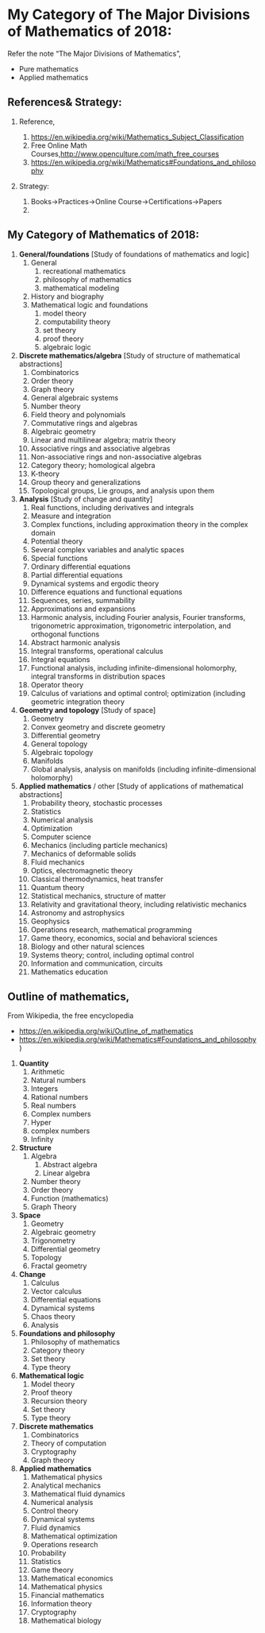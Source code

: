 

# My Category of The Major Divisions of Mathematics of 2018: 

Refer the note “The Major Divisions of Mathematics”,
+ Pure mathematics
+ Applied mathematics

## References& Strategy: 

1. Reference, 
    1. https://en.wikipedia.org/wiki/Mathematics_Subject_Classification
    2. Free Online Math Courses,http://www.openculture.com/math_free_courses
    3. https://en.wikipedia.org/wiki/Mathematics#Foundations_and_philosophy

2. Strategy: 
    1. Books->Practices->Online Course->Certifications->Papers
    2. 


## My Category of Mathematics of 2018:

1. **General/foundations** [Study of foundations of mathematics and logic]
    1. General
        1. recreational mathematics
        2. philosophy of mathematics
        3. mathematical modeling
    2. History and biography
    3. Mathematical logic and foundations
        1. model theory
        2. computability theory
        3. set theory
        4. proof theory
        5. algebraic logic
2. **Discrete mathematics/algebra** [Study of structure of mathematical abstractions]
    1. Combinatorics
    2. Order theory 
    3. Graph theory
    4. General algebraic systems
    5. Number theory
    6. Field theory and polynomials
    7. Commutative rings and algebras
    8. Algebraic geometry
    9. Linear and multilinear algebra; matrix theory
    10. Associative rings and associative algebras
    11. Non-associative rings and non-associative algebras
    12. Category theory; homological algebra
    13. K-theory
    14. Group theory and generalizations
    15. Topological groups, Lie groups, and analysis upon them
3. **Analysis** [Study of change and quantity]
    1. Real functions, including derivatives and integrals
    2. Measure and integration
    3. Complex functions, including approximation theory in the complex domain
    4. Potential theory
    5. Several complex variables and analytic spaces
    6. Special functions
    7. Ordinary differential equations
    8. Partial differential equations
    9. Dynamical systems and ergodic theory
    10. Difference equations and functional equations
    11. Sequences, series, summability
    12. Approximations and expansions
    13. Harmonic analysis, including Fourier analysis, Fourier transforms, trigonometric approximation, trigonometric interpolation, and orthogonal functions
    14. Abstract harmonic analysis
    15. Integral transforms, operational calculus
    16. Integral equations
    17. Functional analysis, including infinite-dimensional holomorphy, integral transforms in distribution spaces
    18. Operator theory
    19. Calculus of variations and optimal control; optimization (including geometric integration theory
4. **Geometry and topology** [Study of space]
    1. Geometry
    2. Convex geometry and discrete geometry
    3. Differential geometry
    4. General topology 
    5. Algebraic topology
    6. Manifolds
    7. Global analysis, analysis on manifolds (including infinite-dimensional holomorphy)
5. **Applied mathematics** / other [Study of applications of mathematical abstractions]
    1. Probability theory, stochastic processes
    2. Statistics
    3. Numerical analysis
    4. Optimization
    5. Computer science
    6. Mechanics (including particle mechanics)
    7. Mechanics of deformable solids
    8. Fluid mechanics
    9. Optics, electromagnetic theory
    10. Classical thermodynamics, heat transfer
    11. Quantum theory
    12. Statistical mechanics, structure of matter
    13. Relativity and gravitational theory, including relativistic mechanics
    14. Astronomy and astrophysics
    15. Geophysics
    16. Operations research, mathematical programming
    17. Game theory, economics, social and behavioral sciences
    18. Biology and other natural sciences
    19. Systems theory; control, including optimal control
    20. Information and communication, circuits
    21. Mathematics education


## Outline of mathematics,

From Wikipedia, the free encyclopedia
+ https://en.wikipedia.org/wiki/Outline_of_mathematics
+ https://en.wikipedia.org/wiki/Mathematics#Foundations_and_philosophy )

1. **Quantity**
    1. Arithmetic
    2. Natural numbers
    3. Integers
    4. Rational numbers
    5. Real numbers
    6. Complex numbers
    7. Hyper
    8. complex numbers
    9. Infinity
2. **Structure**
    1. Algebra
        1. Abstract algebra
        2. Linear algebra
    2. Number theory
    3. Order theory
    4. Function (mathematics)
    5. Graph Theory
3. **Space**
    1. Geometry
    2. Algebraic geometry
    3. Trigonometry
    4. Differential geometry
    5. Topology
    6. Fractal geometry
4. **Change**
    1. Calculus
    2. Vector calculus
    3. Differential equations
    4. Dynamical systems
    5. Chaos theory
    6. Analysis
5. **Foundations and philosophy**
    1. Philosophy of mathematics
    2. Category theory
    3. Set theory
    4. Type theory
6. **Mathematical logic**
    1. Model theory
    2. Proof theory
    3. Recursion theory
    4. Set theory
    5. Type theory
7. **Discrete mathematics**
    1. Combinatorics
    2. Theory of computation
    3. Cryptography
    4. Graph theory
8. **Applied mathematics**
    1. Mathematical physics
    2. Analytical mechanics
    3. Mathematical fluid dynamics
    4. Numerical analysis
    5. Control theory
    6. Dynamical systems
    7. Fluid dynamics
    8. Mathematical optimization
    9. Operations research
    10. Probability
    11. Statistics
    12. Game theory
    13. Mathematical economics
    14. Mathematical physics
    15. Financial mathematics
    16. Information theory 
    17. Cryptography
    18. Mathematical biology
 


